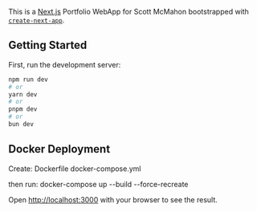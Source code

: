 This is a [Next.js](https://nextjs.org/) Portfolio WebApp for Scott McMahon bootstrapped with [`create-next-app`](https://github.com/vercel/next.js/tree/canary/packages/create-next-app).

## Getting Started

First, run the development server:

```bash
npm run dev
# or
yarn dev
# or
pnpm dev
# or
bun dev
```

## Docker Deployment

Create:
Dockerfile
docker-compose.yml

then run:
docker-compose up --build --force-recreate

Open [http://localhost:3000](http://localhost:3000) with your browser to see the result.